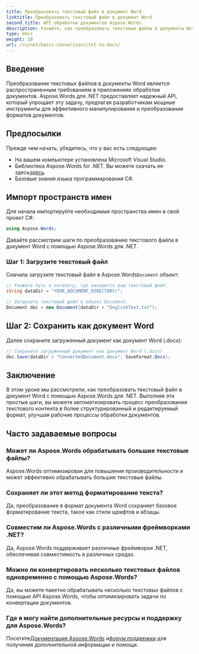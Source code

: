 ```yaml
---
title: Преобразовать текстовый файл в документ Word
linktitle: Преобразовать текстовый файл в документ Word
second_title: API обработки документов Aspose.Words
description: Узнайте, как преобразовать текстовые файлы в документы Word с помощью Aspose.Words для .NET. Эффективно управляйте преобразованиями документов с помощью нашего всеобъемлющего руководства.
type: docs
weight: 10
url: /ru/net/basic-conversions/txt-to-docx/
---
```

## Введение

Преобразование текстовых файлов в документы Word является распространенным требованием в приложениях обработки документов. Aspose.Words для .NET предоставляет надежный API, который упрощает эту задачу, предлагая разработчикам мощные инструменты для эффективного манипулирования и преобразования форматов документов.

## Предпосылки

Прежде чем начать, убедитесь, что у вас есть следующее:
- На вашем компьютере установлена Microsoft Visual Studio.
-  Библиотека Aspose.Words for .NET. Вы можете скачать ее здесь[здесь](https://releases.aspose.com/words/net/).
- Базовые знания языка программирования C#.

## Импорт пространств имен

Для начала импортируйте необходимые пространства имен в свой проект C#:
```csharp
using Aspose.Words;
```

Давайте рассмотрим шаги по преобразованию текстового файла в документ Word с помощью Aspose.Words для .NET.

### Шаг 1: Загрузите текстовый файл

 Сначала загрузите текстовый файл в Aspose.Words`Document` объект:
```csharp
// Укажите путь к каталогу, где находится ваш текстовый файл.
string dataDir = "YOUR_DOCUMENT_DIRECTORY/";

// Загрузите текстовый файл в объект Document.
Document doc = new Document(dataDir + "EnglishText.txt");
```

## Шаг 2: Сохранить как документ Word

Далее сохраните загруженный документ как документ Word (.docx):
```csharp
// Сохраните загруженный документ как документ Word (.docx)
doc.Save(dataDir + "ConvertedDocument.docx", SaveFormat.Docx);
```

## Заключение

В этом уроке мы рассмотрели, как преобразовать текстовый файл в документ Word с помощью Aspose.Words для .NET. Выполняя эти простые шаги, вы можете автоматизировать процесс преобразования текстового контента в более структурированный и редактируемый формат, улучшая рабочие процессы обработки документов.

## Часто задаваемые вопросы

### Может ли Aspose.Words обрабатывать большие текстовые файлы?
Aspose.Words оптимизирован для повышения производительности и может эффективно обрабатывать большие текстовые файлы.

### Сохраняет ли этот метод форматирование текста?
Да, преобразование в формат документа Word сохраняет базовое форматирование текста, такое как стили шрифтов и абзацы.

### Совместим ли Aspose.Words с различными фреймворками .NET?
Да, Aspose.Words поддерживает различные фреймворки .NET, обеспечивая совместимость в различных средах.

### Можно ли конвертировать несколько текстовых файлов одновременно с помощью Aspose.Words?
Да, вы можете пакетно обрабатывать несколько текстовых файлов с помощью API Aspose.Words, чтобы оптимизировать задачи по конвертации документов.

### Где я могу найти дополнительные ресурсы и поддержку для Aspose.Words?
 Посетите[Документация Aspose.Words](https://reference.aspose.com/words/net/) и[форум поддержки](https://forum.aspose.com/c/words/8) для получения дополнительной информации и помощи.